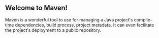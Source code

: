 ## Welcome to Maven!
Maven is a wonderful tool to use for managing a Java
project's compile-time dependencies, build process,
project metadata. It can even facilitate the project's
deployment to a public repository.